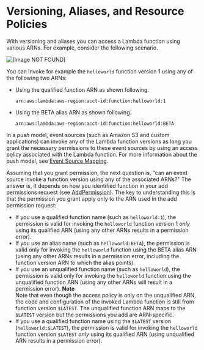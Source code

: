 # Versioning, Aliases, and Resource Policies<a name="versioning-aliases-permissions"></a>

With versioning and aliases you can access a Lambda function using various ARNs\. For example, consider the following scenario\.

![\[Image NOT FOUND\]](http://docs.aws.amazon.com/lambda/latest/dg/images/alias_scenario_2_20.png)

You can invoke for example the `helloworld` function version 1 using any of the following two ARNs:
+ Using the qualified function ARN as shown following\.

  ```
  arn:aws:lambda:aws-region:acct-id:function:helloworld:1
  ```
+ Using the BETA alias ARN as shown following\.

  ```
  arn:aws:lambda:aws-region:acct-id:function:helloworld:BETA
  ```

In a *push* model, event sources \(such as Amazon S3 and custom applications\) can invoke any of the Lambda function versions as long you grant the necessary permissions to these event sources by using an access policy associated with the Lambda function\. For more information about the push model, see [Event Source Mapping](invocation-options.md#intro-invocation-modes)\. 

Assuming that you grant permission, the next question is, "can an event source invoke a function version using any of the associated ARNs?" The answer is, it depends on how you identified function in your add permissions request \(see [AddPermission](API_AddPermission.md)\)\. The key to understanding this is that the permission you grant apply only to the ARN used in the add permission request:
+ If you use a qualified function name \(such as `helloworld:1`\), the permission is valid for invoking the `helloworld` function version 1 *only* using its qualified ARN \(using any other ARNs results in a permission error\)\. 
+ If you use an alias name \(such as `helloworld:BETA`\), the permission is valid only for invoking the `helloworld` function using the BETA alias ARN \(using any other ARNs results in a permission error, including the function version ARN to which the alias points\)\.
+ If you use an unqualified function name \(such as `helloworld`\), the permission is valid only for invoking the `helloworld` function using the unqualified function ARN \(using any other ARNs will result in a permission error\)\. 
**Note**  
Note that even though the access policy is only on the unqualified ARN, the code and configuration of the invoked Lambda function is still from function version `$LATEST`\. The unqualified function ARN maps to the `$LATEST` version but the permissions you add are ARN\-specific\.
+ If you use a qualified function name using the `$LATEST` version \(`helloworld:$LATEST`\), the permission is valid for invoking the `helloworld` function version `$LATEST` *only* using its qualified ARN \(using unqualified ARN results in a permission error\)\. 